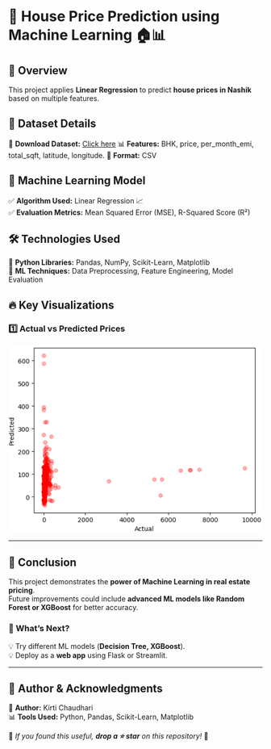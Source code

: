 # 🏡 House Price Prediction using Machine Learning 🏠📊

## 🚀 Overview  
This project applies **Linear Regression** to predict **house prices in Nashik** based on multiple features.  

## 📂 Dataset Details 
📌 **Download Dataset:** [Click here]([https://your-dataset-link.com](https://drive.google.com/drive/folders/1_0szBFlvP4pQE88_2xaC1OqQwkkowNy-?usp=sharing))   
📊 **Features:** BHK,	price,	per_month_emi,	total_sqft,	latitude,	longitude. 
📁 **Format:** CSV  

## 🎯 Machine Learning Model  
✅ **Algorithm Used:** Linear Regression 📈  
✅ **Evaluation Metrics:** Mean Squared Error (MSE), R-Squared Score (R²)  

## 🛠️ Technologies Used  
🔹 **Python Libraries:** Pandas, NumPy, Scikit-Learn, Matplotlib  
🔹 **ML Techniques:** Data Preprocessing, Feature Engineering, Model Evaluation  

## 🔥 Key Visualizations  
### 1️⃣ Actual vs Predicted Prices  
![Actual vs Predicted](actual_vs_predicted.png) 

---

## 📢 Conclusion  
This project demonstrates the **power of Machine Learning in real estate pricing**.  
Future improvements could include **advanced ML models like Random Forest or XGBoost** for better accuracy.  

### 🔮 What’s Next?  
💡 Try different ML models (**Decision Tree, XGBoost**).  
💡 Deploy as a **web app** using Flask or Streamlit.  

---

## 👤 Author & Acknowledgments  
🚀 **Author:** Kirti Chaudhari  
📊 **Tools Used:** Python, Pandas, Scikit-Learn, Matplotlib  

📌 _If you found this useful, **drop a ⭐ star** on this repository!_ 🚀  
